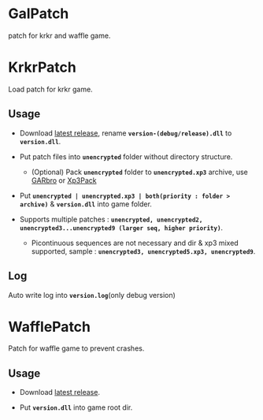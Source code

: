 # GalPatch
patch for krkr and waffle game.

# KrkrPatch

Load patch for krkr game.

## Usage
- Download [latest release](https://github.com/bynejake/KrkrPatch/releases/latest), rename **`version-(debug/release).dll`** to **`version.dll`**.

- Put patch files into **`unencrypted`** folder without directory structure.

    - (Optional) Pack **`unencrypted`** folder to **`unencrypted.xp3`** archive, use [GARbro](https://github.com/morkt/GARbro) or [Xp3Pack](https://github.com/arcusmaximus/KirikiriTools)

- Put **`unencrypted | unencrypted.xp3 | both(priority : folder > archive)`** & **`version.dll`** into game folder.

- Supports multiple patches : **`unencrypted, unencrypted2, unencrypted3...unencrypted9 (larger seq, higher priority)`**.

    - Picontinuous sequences are not necessary and dir & xp3 mixed supported, sample : **`unencrypted3, unencrypted5.xp3, unencrypted9`**.

## Log

Auto write log into **`version.log`**(only debug version)

# WafflePatch

Patch for waffle game to prevent crashes.

## Usage
- Download [latest release](https://github.com/bynejake/KrkrPatch/releases/latest).

- Put **`version.dll`** into game root dir.
